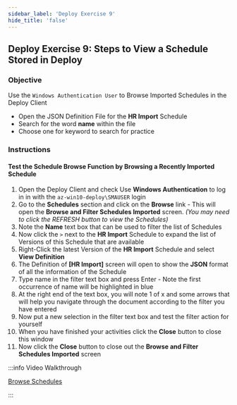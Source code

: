 ```yaml
---
sidebar_label: 'Deploy Exercise 9'
hide_title: 'false'
---
```


## Deploy Exercise 9: Steps to View a Schedule Stored in Deploy

### Objective

Use the ```Windows Authentication User``` to Browse Imported Schedules in the Deploy Client

- Open the JSON Definition File for the **HR Import** Schedule
- Search for the word **name** within the file
- Choose one for keyword to search for practice

### Instructions

#### Test the Schedule Browse Function by Browsing a Recently Imported Schedule

1.  Open the Deploy Client and check Use **Windows Authentication** to log in in with the ```az-win10-deploy\SMAUSER``` login
2.	Go to the **Schedules** section and click on the **Browse** link - This will open the **Browse and Filter Schedules Imported** screen. *(You may need to click the REFRESH button to view the Schedules)*
3.  Note the **Name** text box that can be used to filter the list of Schedules
4.	Now click the ```>``` next to the **HR Import** Schedule to expand the list of Versions of this Schedule that are available
5.	Right-Click the latest Version of the **HR Import** Schedule and select **View Definition**
6.	The Definition of **[HR Import]** screen will open to show the **JSON** format of all the information of the Schedule
7.	Type name in the filter text box and press Enter - Note the first occurrence of name will be highlighted in blue
8.  At the right end of the text box, you will note 1 of x and some arrows that will help you navigate through the document according to the filter you have entered
9.	Now put a new selection in the filter text box and test the filter action for yourself
10.	When you have finished your activities click the **Close** button to close this window
11.	Now click the **Close** button to close out the **Browse and Filter Schedules Imported** screen

:::info Video Walkthrough

[Browse Schedules](../static/imgdeploy/Deploy_BrowseSchedules.mp4)

:::